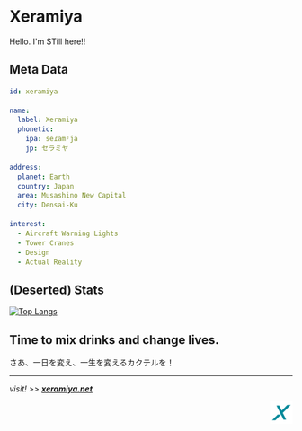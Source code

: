 # Xeramiya

Hello.
I'm STill here!!

## Meta Data

```YAML
id: xeramiya

name:
  label: Xeramiya
  phonetic:
    ipa: seɾamʲja
    jp: セラミヤ

address:
  planet: Earth
  country: Japan
  area: Musashino New Capital
  city: Densai-Ku

interest:
  - Aircraft Warning Lights
  - Tower Cranes
  - Design
  - Actual Reality
```

## (Deserted) Stats

[![Top Langs](https://github-readme-stats.vercel.app/api/top-langs/?username=xeramiya&layout=compact&show_icons=true&theme=radical&hide_border=true&count_private=true)](https://github.com/xeramiya)

## Time to mix drinks and change lives.

さあ、一日を変え、一生を変えるカクテルを！

---

_visit! >> **[xeramiya.net](https://www.xeramiya.net)**_

<div align="right">
<a href="https://www.xeramiya.net">
<img src="./assets/xeramiya.svg" width=8% alt="Xeramiya Logo" />
</a>
</div>
